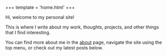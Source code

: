 +++
template = 'home.html'
+++

 Hi, welcome to my personal site!

This is where I write about my work, thoughts, projects, and other things that I find interesting.

You can find more about me in the [about](/about) page, navigate the site using the top menu, or check out my latest posts below.
